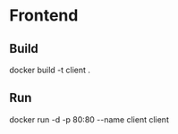 # Frontend 


## Build 

docker build -t client .

## Run

docker run -d -p 80:80 --name client client 
